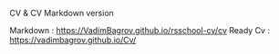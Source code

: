 CV & CV Markdown version

Markdown :
https://VadimBagrov.github.io/rsschool-cv/cv
Ready Cv :
https://vadimbagrov.github.io/Cv/
